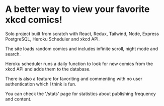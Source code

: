# A better way to view your favorite xkcd comics!

Solo project built from scratch with React, Redux, Tailwind, Node, Express PostgreSQL, Heroku Scheduler and xkcd API.

The site loads random comics and includes infinite scroll, night mode and search.

Heroku scheduler runs a daily function to look for new comics from the xkcd API and adds them to the database.

There is also a feature for favoriting and commenting with no user authentication which I think is fun.

You can check the '/stats' page for statistics about publishing frequency and content.
